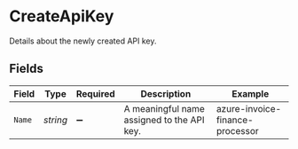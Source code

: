 # CreateApiKey

Details about the newly created API key.


## Fields

| Field                                      | Type                                       | Required                                   | Description                                | Example                                    |
| ------------------------------------------ | ------------------------------------------ | ------------------------------------------ | ------------------------------------------ | ------------------------------------------ |
| `Name`                                     | *string*                                   | :heavy_minus_sign:                         | A meaningful name assigned to the API key. | azure-invoice-finance-processor            |